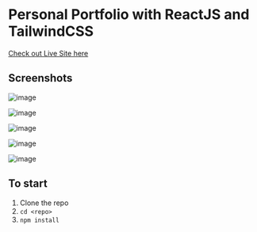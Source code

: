 # Personal Portfolio with ReactJS and TailwindCSS
[Check out Live Site here](https://portfolio-react-tailwind-dun.vercel.app/)

## Screenshots
![image](https://user-images.githubusercontent.com/86282256/175056629-51a55811-3e5f-444a-b675-634ef3cd50a7.png)

![image](https://user-images.githubusercontent.com/86282256/174948254-e6967f24-80fd-467a-b671-e44dab0e26d3.png)

![image](https://user-images.githubusercontent.com/86282256/174948277-d183b1cb-339b-4015-837e-af4c39cbf591.png)

![image](https://user-images.githubusercontent.com/86282256/175056676-6edad1ad-a9fb-4ef7-abfa-d7073116d82f.png)

![image](https://user-images.githubusercontent.com/86282256/174948302-ea6ca97c-c790-4578-a9d2-6ef531f0c847.png)


## To start
1.  Clone the repo
2. `cd <repo>`
3. `npm install`
